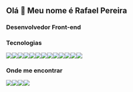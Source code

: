 <h2>
  Olá 👋 Meu nome é Rafael Pereira
</h2>

<h3>
   Desenvolvedor Front-end
</h3>

<div>
   <h3>Tecnologias</h3>
    <div style="display: flex">
      <img src="https://res.cloudinary.com/rafael1993x/image/upload/v1624379673/github-icons/html5_sfiwx6.png" />
      <img src="https://res.cloudinary.com/rafael1993x/image/upload/v1624380854/github-icons/css3_ak7hjk.png" />
      <img src="https://res.cloudinary.com/rafael1993x/image/upload/v1624381187/github-icons/javascript_f22jsd.png" />
      <img src="https://res.cloudinary.com/rafael1993x/image/upload/v1624452283/github-icons/react_zsgmep.png" />
      <img src="https://res.cloudinary.com/rafael1993x/image/upload/v1624382080/github-icons/react_router_buhysz.png" />
      <img src="https://res.cloudinary.com/rafael1993x/image/upload/v1624382316/github-icons/next_kv448o.png" />
      <img src="https://res.cloudinary.com/rafael1993x/image/upload/v1624382552/github-icons/styled_components_dw1eex.png" />
      <img src="https://res.cloudinary.com/rafael1993x/image/upload/v1624385357/github-icons/sass_otx1md.png" />
      <img src="https://res.cloudinary.com/rafael1993x/image/upload/v1624382781/github-icons/bootstrap_vsvpd9.png" />
      <img src="https://res.cloudinary.com/rafael1993x/image/upload/v1624385545/github-icons/insomnia_gwsh5l.png" />
      <img src="https://res.cloudinary.com/rafael1993x/image/upload/v1624383243/github-icons/visual_studio_code_x84pfm.png" />
      <img src="https://res.cloudinary.com/rafael1993x/image/upload/v1624383770/github-icons/figma_sdmjmd.png" />
      <img src="https://res.cloudinary.com/rafael1993x/image/upload/v1624383530/github-icons/git_wbtljo.png" />
    </div>
</div>


 <div>
  <h3>Onde me encontrar</h3>
  <div style="display: flex;">
    <a href="https://www.linkedin.com/in/rafael93/">
      <img src="https://res.cloudinary.com/rafael1993x/image/upload/v1624384069/github-icons/linkedin_lladvn.png" />
    </a>
    <a href="mailto:rafaelpereira1993x@gmail.com">
      <img src="https://res.cloudinary.com/rafael1993x/image/upload/v1624384312/github-icons/gmail_ma4yif.png" />
    </a>
    <a href="https://rafael93.com">
      <img src="https://res.cloudinary.com/rafael1993x/image/upload/v1624384737/github-icons/portfolio_sgfew2.png" />
    </a>
    <a href="https://codesandbox.io/u/rafael93">
      <img src="https://res.cloudinary.com/rafael1993x/image/upload/v1624389928/github-icons/codesandbox_hlnog8.png" />
    </a>
  </div>
</div>
